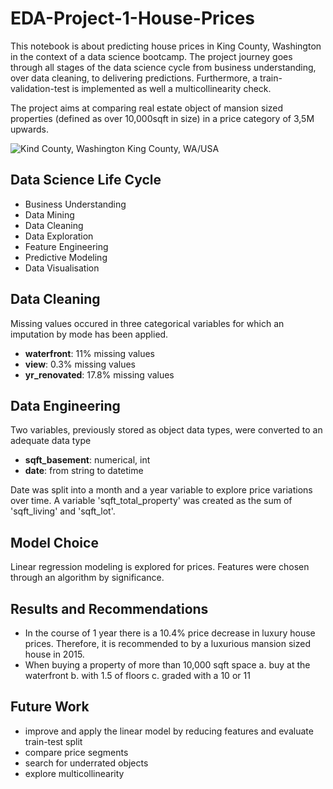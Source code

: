 # EDA-Project-1-House-Prices

This notebook is about predicting house prices in King County, Washington in the context of a data science bootcamp. The project journey goes through all stages of the data science cycle from business understanding, over data cleaning, to delivering predictions. Furthermore, a train-validation-test is implemented as well a multicollinearity check. 

The project aims at comparing real estate object of mansion sized properties (defined as over 10,000sqft in size) in a price category of 3,5M upwards. 

![Kind County, Washington](https://48h57c2l31ua3c3fmq1ne58b-wpengine.netdna-ssl.com/wp-content/uploads/2018/05/Bellevue-and-Cascades-King-County.jpeg)
King County, WA/USA


## Data Science Life Cycle
- Business Understanding
- Data Mining
- Data Cleaning
- Data Exploration
- Feature Engineering
- Predictive Modeling
- Data Visualisation

## Data Cleaning
Missing values occured in three categorical variables for which an imputation by mode has been applied. 
- **waterfront**: 11% missing values
- **view**: 0.3% missing values
- **yr_renovated**: 17.8% missing values

## Data Engineering
Two variables, previously stored as object data types, were converted to an adequate data type
- **sqft_basement**: numerical, int
- **date**: from string to datetime

Date was split into a month and a year variable to explore price variations over time. 
A variable 'sqft_total_property' was created as the sum of 'sqft_living' and 'sqft_lot'.

## Model Choice
Linear regression modeling is explored for prices. Features were chosen through an algorithm by significance.

## Results and Recommendations
- In the course of 1 year there is a 10.4% price decrease in luxury house prices. Therefore, it is recommended to by a luxurious mansion sized house in 2015.
- When buying a property of more than 10,000 sqft space
a. buy at the waterfront
b. with 1.5 of floors
c. graded with a 10 or 11

## Future Work
- improve  and apply the linear model by reducing features and evaluate train-test split
- compare price segments
- search for underrated objects
- explore multicollinearity
